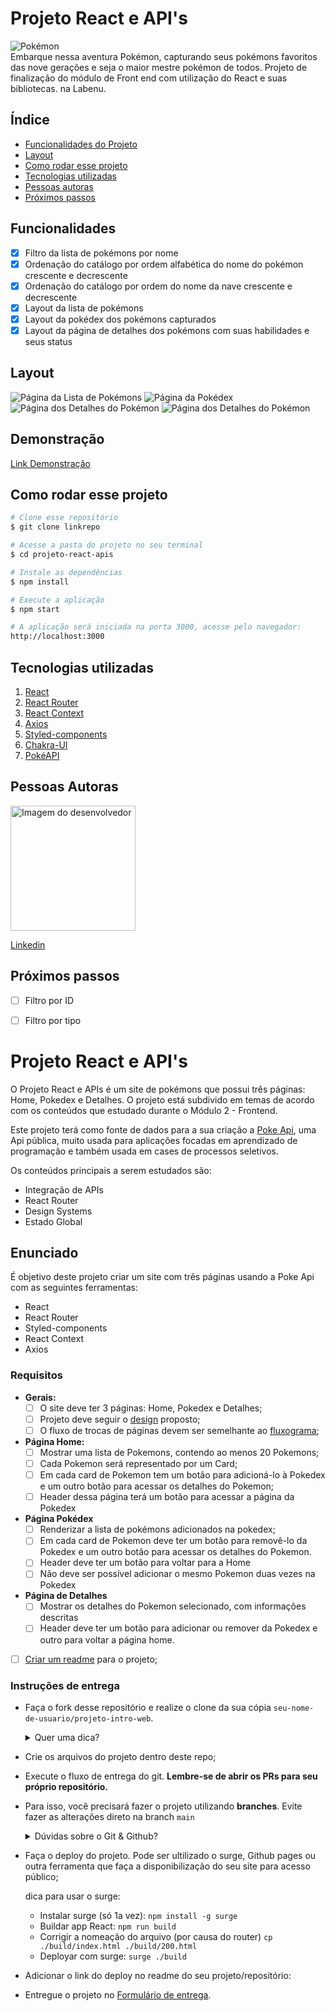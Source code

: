 # Projeto React e API's

![Pokémon](./src/assets/pokemon-logo.svg)
<br>
Embarque nessa aventura Pokémon, capturando seus pokémons favoritos das nove gerações e seja o maior mestre pokémon de todos. Projeto de finalização do módulo de Front end com utilização do React e suas bibliotecas. na Labenu.

## Índice
- <a href="#funcionalidades">Funcionalidades do Projeto</a>
- <a href="#layout">Layout</a>
- <a href="#rodar">Como rodar esse projeto</a>
- <a href="#tecnologias">Tecnologias utilizadas</a>
- <a href="#autoras">Pessoas autoras</a>
- <a href="#passos">Próximos passos</a>

## Funcionalidades

- [x] Filtro da lista de pokémons por nome
- [x] Ordenação do catálogo por ordem alfabética do nome do pokémon crescente e decrescente
- [x] Ordenação do catálogo por ordem  do nome da nave crescente e decrescente
- [x] Layout da lista de pokémons
- [x] Layout da pokédex dos pokémons capturados
- [x] Layout da página de detalhes dos pokémons com suas habilidades e seus status

## Layout

![Página da Lista de Pokémons](./src/assets/pokelistpage.png)
![Página da Pokédex](./src/assets/pokedexpage.png)
![Página dos Detalhes do Pokémon](./src/assets/pokedetailspage.png)
![Página dos Detalhes do Pokémon](./src/assets/pokedetailspage2.png)

## Demonstração
[Link Demonstração](https://projeto-react-apis-eta.vercel.app/)

## Como rodar esse projeto

```bash
# Clone esse repositório
$ git clone linkrepo

# Acesse a pasta do projeto no seu terminal
$ cd projeto-react-apis

# Instale as dependências
$ npm install

# Execute a aplicação
$ npm start

# A aplicação será iniciada na porta 3000, acesse pelo navegador:
http://localhost:3000
```

## Tecnologias utilizadas

1. [React](https://reactjs.org/)
2. [React Router](https://reactrouter.com/en/main)
3. [React Context ](https://reactjs.org/docs/context.html)
4. [Axios](https://axios-http.com/ptbr/docs/intro)
5. [Styled-components](https://styled-components.com/)
6. [Chakra-UI](https://chakra-ui.com/)
7. [PokéAPI](https://pokeapi.co/)

## Pessoas Autoras

<img style="width:200px" src="https://github.com/Casenrique.png" alt="Imagem do desenvolvedor">

[Linkedin](https://www.linkedin.com/in/carlos-henrique-de-souza-1767311a/)

## Próximos passos

- [ ] Filtro por ID
- [ ] Filtro por tipo














# **Projeto React e API's**
O Projeto React e APIs é um site de pokémons que possui três páginas: Home, Pokedex e Detalhes. O projeto está subdivido em temas de acordo com os conteúdos que estudado durante o Módulo 2 - Frontend.

Este projeto terá como fonte de dados para a sua criação a [Poke Api](https://pokeapi.co/ "Poke Api"), uma Api pública, muito usada para aplicações focadas em aprendizado de programação e também usada em cases de processos seletivos.

Os conteúdos principais  a serem estudados são:

- Integração de APIs
- React Router
- Design Systems
- Estado Global

## **Enunciado**
É objetivo deste projeto criar um site com três páginas usando a Poke Api com as seguintes ferramentas:

- React
- React Router
- Styled-components
- React Context
- Axios

### **Requisitos**
- **Gerais:**
	- [ ] O site deve ter 3 páginas: Home, Pokedex e Detalhes;
	- [ ] Projeto deve seguir o [design](https://www.figma.com/file/KseyA2Ofghiek2Cy3ZaDre/Poked%C3%A9x?t=AEi3zEmWmarf1FbP-0 "design") proposto;
	- [ ] O fluxo de trocas de páginas devem ser semelhante ao [fluxograma](https://www.figma.com/proto/KseyA2Ofghiek2Cy3ZaDre/Poked%C3%A9x?page-id=0%3A1&node-id=2%3A2&viewport=358%2C197%2C0.27&scaling=scale-down&starting-point-node-id=2%3A2 "fluxograma");
- **Página Home:**
	- [ ]  Mostrar uma lista de Pokemons, contendo ao menos 20 Pokemons;
	- [ ] Cada Pokemon será representado por um Card;
	- [ ] Em cada card de Pokemon tem um botão para adicioná-lo à Pokedex e um outro botão para acessar os detalhes do Pokemon;
	- [ ] Header dessa página terá um botão para acessar a página da Pokedex
- **Página Pokédex**
	- [ ] Renderizar a lista de pokémons adicionados na pokedex;
	- [ ] Em cada card de Pokemon deve ter um botão para removê-lo da Pokedex e um outro botão para acessar os detalhes do Pokemon.
	- [ ] Header deve ter um botão para voltar para a Home
	- [ ] Não deve ser possível adicionar o mesmo Pokemon duas vezes na Pokedex
- **Página de Detalhes**
	- [ ] Mostrar os detalhes do Pokemon selecionado, com informações descritas
	- [ ] Header deve ter um botão para adicionar ou remover da Pokedex e outro para voltar a página home.
- [ ] [Criar um readme](https://www.youtube.com/watch?v=1QKwP0SJK-c "Crie um readme") para o projeto;


### Instruções de entrega

- Faça o fork desse repositório e realize o clone da sua cópia `seu-nome-de-usuario/projeto-intro-web`.
   <details>
   <summary>Quer uma dica?</summary>
   <img src="https://firebasestorage.googleapis.com/v0/b/assets-conteudo.appspot.com/o/gerais%2Ffork.png?alt=media&token=7030e997-246a-41fe-a75f-2a2ced61e54d" alt="Como adicionar o projeto no repositório"/>
   </details>
- Crie os arquivos do projeto dentro deste repo;
- Execute o fluxo de entrega do git. **Lembre-se de abrir os PRs para seu próprio repositório.**
- Para isso, você precisará fazer o projeto utilizando **branches**. Evite fazer as alterações direto na branch ```main```
    <details>
       <summary>Dúvidas sobre o Git & Github?</summary>
       <p>Adiciomos um vídeo explicando o <strong>processo de entrega</strong> [do fork ao pull request] no Material Assincrono da <a href="https://classroom.google.com/w/NTM0NjA2NDg3MjIx/tc/NTM2NDg5NTQyODg4">A005 - Git e Github</a>. Esse vídeo também exemplifica situações que podem acontecer durante o fluxo de utilização do Git.</p>
    </details>
- Faça o deploy do projeto. Pode ser ultilizado o surge, Github pages ou outra ferramenta que faça a disponibilização do seu site para acesso público;
				
	dica para usar o surge:
	* Instalar surge (só 1a vez): `npm install -g surge`
	* Buildar app React: `npm run build`
	* Corrigir a nomeação do arquivo (por causa do router)
		 `cp ./build/index.html ./build/200.html`
	* Deployar com surge: `surge ./build`
- Adicionar o link do deploy no readme do seu projeto/repositório:


- Entregue o projeto no [Formulário de entrega](https://docs.google.com/forms/d/e/1FAIpQLSfGGRaglpzWpdREBBfq3eUCMXkRXuiS61Zfyy0L_Ce0uNIXTA/viewform).
